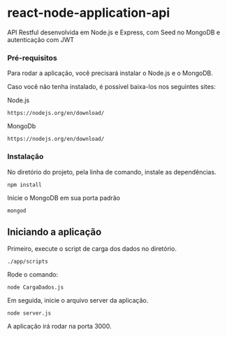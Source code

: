 # react-node-application-api

API Restful desenvolvida em Node.js e Express, com Seed no MongoDB e autenticação com JWT

### Pré-requisitos

Para rodar a aplicação, você precisará instalar o Node.js e o MongoDB.

Caso você não tenha instalado, é possível baixa-los nos seguintes sites:

Node.js
```
https://nodejs.org/en/download/
```

MongoDb
```
https://nodejs.org/en/download/
```

### Instalação

No diretório do projeto, pela linha de comando, instale as dependências.
```
npm install
```

Inicie o MongoDB em sua porta padrão
```
mongod
```

## Iniciando a aplicação

Primeiro, execute o script de carga dos dados no diretório.
```
./app/scripts
```

Rode o comando:
```
node CargaDados.js
```

Em seguida, inicie o arquivo server da aplicação.
```
node server.js
```

A aplicação irá rodar na porta 3000.

